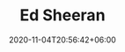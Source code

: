 ---
title: "Ed Sheeran"
date: 2020-11-04T20:56:42+06:00
type: portfolio
image: "images/projects/text_EdSheeran/sheeran_1_fake.svg"
category: ["FAKE"]
project_images: ["images/projects/text_EdSheeran/sheeran_1_fake.svg"]
---